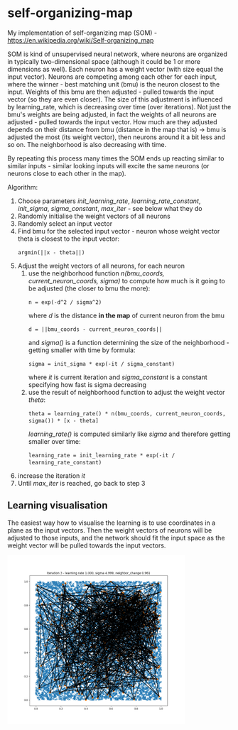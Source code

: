 # self-organizing-map
My implementation of self-organizing map (SOM) - https://en.wikipedia.org/wiki/Self-organizing_map

SOM is kind of unsupervised neural network, where neurons are organized in typically two-dimensional space (although it
could be 1 or more dimensions as well). Each neuron has a weight vector (with size equal the input vector). Neurons are
competing among each other for each input, where the winner - best matching unit (bmu) is the neuron closest to the input.
Weights of this bmu are then adjusted - pulled towards the input vector (so they are even closer). The size of this
adjustment is influenced by learning_rate, which is decreasing over time (over iterations). Not just the bmu's
weights are being adjusted, in fact the weights of all neurons are adjusted - pulled towards the input vector. How much are
they adjusted depends on their distance from bmu (distance in the map that is) -> bmu is adjusted the most (its weight vector),
then neurons around it a bit less and so on. The neighborhood is also decreasing with time.

By repeating this process many times the SOM ends up reacting similar to similar inputs - similar looking inputs will
excite the same neurons (or neurons close to each other in the map).

Algorithm:
1. Choose parameters *init_learning_rate*, *learning_rate_constant*, *init_sigma*, *sigma_constant*, *max_iter* - see below what they do
1. Randomly initialise the weight vectors of all neurons
1. Randomly select an input vector
1. Find bmu for the selected input vector - neuron whose weight vector theta is closest to the input vector:
    ```
    argmin(||x - theta||)
    ```
1. Adjust the weight vectors of all neurons, for each neuron
    1. use the neighborhood function *n(bmu_coords, current_neuron_coords, sigma)* to compute how much is it going to be adjusted (the closer to bmu the more):
        ```
        n = exp(-d^2 / sigma^2)
        ```
        where *d* is the distance **in the map** of current neuron from the bmu
        ```
        d = ||bmu_coords - current_neuron_coords||
        ```
        and *sigma()* is a function determining the size of the neighborhood - getting smaller with time by formula:
        ```
        sigma = init_sigma * exp(-it / sigma_constant)
        ```
        where *it* is current iteration and *sigma_constant* is a constant specifying how fast is sigma decreasing
    1. use the result of neighborhood function to adjust the weight vector *theta*:
        ```
        theta = learning_rate() * n(bmu_coords, current_neuron_coords, sigma()) * [x - theta]
        ```
        *learning_rate()* is computed similarly like *sigma* and therefore getting smaller over time:
        ```
        learning_rate = init_learning_rate * exp(-it / learning_rate_constant)
        ```
1. increase the iteration *it*
1. Until *max_iter* is reached, go back to step 3

## Learning visualisation
The easiest way how to visualise the learning is to use coordinates in a plane as the input vectors. Then the weight vectors
of neurons will be adjusted to those inputs, and the network should fit the input space as the weight vector will be
pulled towards the input vectors.

<img src="doc/som_20x20_1.png" width="400">
